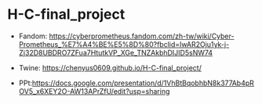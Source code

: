 # H-C-final_project

- Fandom: https://cyberprometheus.fandom.com/zh-tw/wiki/Cyber-Prometheus_%E7%A4%BE%E5%8D%80?fbclid=IwAR2Oju1yk-j-Zj32D8UBDRO7ZFua7HtutkVP_XGe_TNZAkbhDIJID5sNW74

- Twine: https://chenyus0609.github.io/H-C-final_project/
- PPt:https://docs.google.com/presentation/d/1VhBtBqobhbN8k377Ab4pROV5_x6XEY2O-AW13APrZfU/edit?usp=sharing
